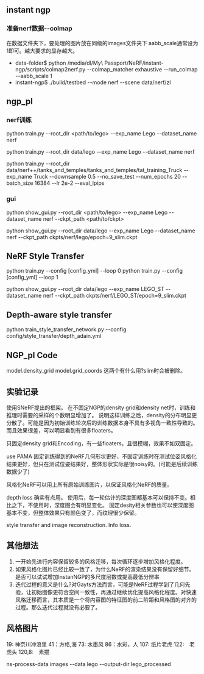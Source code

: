 ## instant ngp 
### 准备nerf数据--colmap
在数据文件夹下，要处理的图片放在同级的images文件夹下
aabb_scale通常设为1即可。越大要求的显存越大。
- data-folder$ python /media/dl/My\ Passport/NeRF/instant-ngp/scripts/colmap2nerf.py --colmap_matcher exhaustive --run_colmap --aabb_scale 1
- instant-ngp$ ./build/testbed --mode nerf --scene data/nerf/zl

## ngp_pl
### nerf训练
python train.py --root_dir <path/to/lego> --exp_name Lego --dataset_name nerf

python train.py --root_dir data/lego --exp_name Lego --dataset_name nerf

python train.py --root_dir data/nerf++/tanks_and_temples/tanks_and_temples/tat_training_Truck --exp_name Truck --downsample 0.5 --no_save_test --num_epochs 20 --batch_size 16384 --lr 2e-2 --eval_lpips

### gui
python show_gui.py --root_dir <path/to/lego> --exp_name Lego --dataset_name nerf --ckpt_path <path/to/ckpt>

python show_gui.py --root_dir data/lego --exp_name Lego --dataset_name nerf --ckpt_path ckpts/nerf/lego/epoch=9_slim.ckpt

## NeRF Style Transfer
python train.py --config [config_yml] --loop 0
python train.py --config [config_yml] --loop 1

python show_gui.py --root_dir data/lego --exp_name LEGO_ST --dataset_name nerf --ckpt_path ckpts/nerf/LEGO_ST/epoch=9_slim.ckpt

## Depth-aware style transfer
python train_style_transfer_network.py --config config/style_transfer/depth_adain.yml

## NGP_pl Code
model.density_grid 
model.grid_coords
这两个有什么用?slim时会被删除。

## 实验记录
使用SNeRF提出的框架。
在不固定NGP的density grid和density net时，训练和推理时需要的采样的个数明显增加了。
说明这样训练之后，density的分布明显更分散了。可能是因为初始训练轮次后的训练数据本身不具有多视角一致性导致的。而且效果很差，可以明显看到有很多floaters。

只固定density grid和Encoding，有一些floaters，且很模糊，效果不如双固定。

use PAMA
固定训练得到的NeRF几何形状更好，不固定训练时在测试位姿风格化结果更好，但只在测试位姿结果好，整体形状实际是很noisy的。(可能是后续训练数据少了)

风格化NeRF可以用上所有原始训练图片，以保证风格化NeRF的质量。

depth loss 确实有点用。
使用后，每一轮估计的深度图都基本可以保持不变。相比之下，不使用时，深度图会有明显变化。
固定desity相关参数也可以使深度图基本不变，但整体效果只有颜色变了，而纹理很少保留。

style transfer and image reconstruction. Info loss.

## 其他想法

1. 一开始先进行内容保留较多的风格迁移，每次循环逐步增加风格化程度。
2. 如果风格化图片已经比较一致了，为什么NeRF的渲染结果没有保留好细节。是否可以试试增加InstanNGP的多尺度层数或提高最低分辨率
3. 迭代过程的意义是什么?对Gayts方法而言，可能是NeRF过程学到了几何先验，让初始图像更符合空间一致性，再通过继续优化提高风格化程度。对快速风格迁移而言，其本质是一个将内容图的特征图的前二阶距和风格图的对齐的过程。那么迭代过程就没有必要了。

## 风格图片
19: 神奈川冲浪里
41：方格,海
73: 水墨风
86：水彩，人
107: 纸片老虎
122:　老虎头
120,8:　素描

ns-process-data images --data lego --output-dir lego_processed